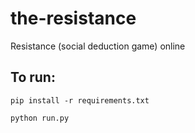 # the-resistance
Resistance (social deduction game) online

## To run:

```
pip install -r requirements.txt

python run.py
```
